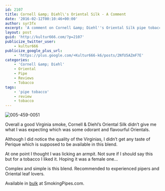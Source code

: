 ```yaml
---
id: 2107
title: Cornell &amp; Diehl\'s Oriental Silk - A Comment
date: '2016-02-12T00:10:46+00:00'
author: syr3fx
excerpt: 'A comment on Cornell &amp; Diehl''s Oriental Silk pipe tobacco.'
layout: post
guid: 'http://kultur666.com/?p=2107'
publicize_twitter_user:
    - kultur666
publicize_google_plus_url:
    - 'https://plus.google.com/+Kultur666-k6/posts/2NfU5AZmF7E'
categories:
    - 'Cornell &amp; Diehl'
    - Oriental
    - Pipe
    - Reviews
    - Tobacco
tags:
    - 'pipe tobacco'
    - review
    - tobacco
---
```


![005-459-0051](http://localhost:8080/wp-content/uploads/2016/02/005-459-0051.jpg)

Overall a good Virginia smoke, Cornell &amp; Diehl’s Oriental Silk didn’t give me what I was expecting which was some odorant and flavourful Orientals.

Although I did notice the quality of the Virginias, I didn’t get any taste of Perique which is supposed to be available in this blend.

At one point I thought I was licking an armpit. Not sure if I should say this but for a tobacco I liked it. Hoping it was a female one…

Complex and simple is this blend. Recommended to experienced pipers and Oriental leaf lovers.

Available in [bulk](https://www.smokingpipes.com/tobacco/by-maker/cornell-diehl/bulk/moreinfo.cfm?product_id=134985) at SmokingPipes.com.